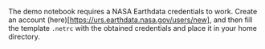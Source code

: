 The demo notebook requires a NASA Earthdata credentials to work. Create an account (here)[https://urs.earthdata.nasa.gov/users/new], and then fill the template `.netrc` with the obtained credentials and place it in your home directory.